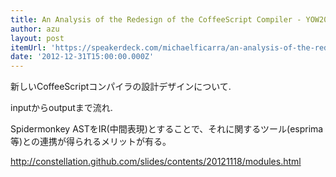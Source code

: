 ```yaml
---
title: An Analysis of the Redesign of the CoffeeScript Compiler - YOW2012 // Speaker Deck
author: azu
layout: post
itemUrl: 'https://speakerdeck.com/michaelficarra/an-analysis-of-the-redesign-of-the-coffeescript-compiler-yow2012'
date: '2012-12-31T15:00:00.000Z'
---
```

新しいCoffeeScriptコンパイラの設計デザインについて.

inputからoutputまで流れ.

Spidermonkey ASTをIR(中間表現)とすることで、それに関するツール(esprima等)との連携が得られるメリットが有る。

http://constellation.github.com/slides/contents/20121118/modules.html
